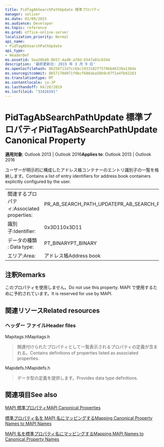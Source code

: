```yaml
---
title: PidTagAbSearchPathUpdate 標準プロパティ
manager: soliver
ms.date: 03/09/2015
ms.audience: Developer
ms.topic: reference
ms.prod: office-online-server
localization_priority: Normal
api_name:
- PidTagAbSearchPathUpdate
api_type:
- HeaderDef
ms.assetid: 5ea20b49-8b57-4ad0-a70d-6547a01c8344
description: '最終更新日: 2015 年 3 月 9 日'
ms.openlocfilehash: 86258711d7cc6bc1933102f7579bb46339a138de
ms.sourcegitcommit: 8657170d071f9bcf680aba50b9c07f2a4fb82283
ms.translationtype: MT
ms.contentlocale: ja-JP
ms.lasthandoff: 04/28/2019
ms.locfileid: "33426591"
---
```

# <a name="pidtagabsearchpathupdate-canonical-property"></a><span data-ttu-id="03aa1-103">PidTagAbSearchPathUpdate 標準プロパティ</span><span class="sxs-lookup"><span data-stu-id="03aa1-103">PidTagAbSearchPathUpdate Canonical Property</span></span>

  
  
<span data-ttu-id="03aa1-104">**適用対象**: Outlook 2013 | Outlook 2016</span><span class="sxs-lookup"><span data-stu-id="03aa1-104">**Applies to**: Outlook 2013 | Outlook 2016</span></span> 
  
<span data-ttu-id="03aa1-105">ユーザーが明示的に構成したアドレス帳コンテナーのエントリ識別子の一覧を格納します。</span><span class="sxs-lookup"><span data-stu-id="03aa1-105">Contains a list of entry identifiers for address book containers explicitly configured by the user.</span></span> 
  
|||
|:-----|:-----|
|<span data-ttu-id="03aa1-106">関連するプロパティ:</span><span class="sxs-lookup"><span data-stu-id="03aa1-106">Associated properties:</span></span>  <br/> |<span data-ttu-id="03aa1-107">PR_AB_SEARCH_PATH_UPDATE</span><span class="sxs-lookup"><span data-stu-id="03aa1-107">PR_AB_SEARCH_PATH_UPDATE</span></span>  <br/> |
|<span data-ttu-id="03aa1-108">識別子:</span><span class="sxs-lookup"><span data-stu-id="03aa1-108">Identifier:</span></span>  <br/> |<span data-ttu-id="03aa1-109">0x3D11</span><span class="sxs-lookup"><span data-stu-id="03aa1-109">0x3D11</span></span>  <br/> |
|<span data-ttu-id="03aa1-110">データの種類 : </span><span class="sxs-lookup"><span data-stu-id="03aa1-110">Data type:</span></span>  <br/> |<span data-ttu-id="03aa1-111">PT_BINARY</span><span class="sxs-lookup"><span data-stu-id="03aa1-111">PT_BINARY</span></span>  <br/> |
|<span data-ttu-id="03aa1-112">エリア:</span><span class="sxs-lookup"><span data-stu-id="03aa1-112">Area:</span></span>  <br/> |<span data-ttu-id="03aa1-113">アドレス帳</span><span class="sxs-lookup"><span data-stu-id="03aa1-113">Address book</span></span>  <br/> |
   
## <a name="remarks"></a><span data-ttu-id="03aa1-114">注釈</span><span class="sxs-lookup"><span data-stu-id="03aa1-114">Remarks</span></span>

<span data-ttu-id="03aa1-115">このプロパティを使用しません。</span><span class="sxs-lookup"><span data-stu-id="03aa1-115">Do not use this property.</span></span> <span data-ttu-id="03aa1-116">MAPI で使用するために予約されています。</span><span class="sxs-lookup"><span data-stu-id="03aa1-116">It is reserved for use by MAPI.</span></span>
  
## <a name="related-resources"></a><span data-ttu-id="03aa1-117">関連リソース</span><span class="sxs-lookup"><span data-stu-id="03aa1-117">Related resources</span></span>

### <a name="header-files"></a><span data-ttu-id="03aa1-118">ヘッダー ファイル</span><span class="sxs-lookup"><span data-stu-id="03aa1-118">Header files</span></span>

<span data-ttu-id="03aa1-119">Mapitags.h</span><span class="sxs-lookup"><span data-stu-id="03aa1-119">Mapitags.h</span></span>
  
> <span data-ttu-id="03aa1-120">関連付けられたプロパティとして一覧表示されるプロパティの定義が含まれる。</span><span class="sxs-lookup"><span data-stu-id="03aa1-120">Contains definitions of properties listed as associated properties.</span></span>
    
<span data-ttu-id="03aa1-121">Mapidefs.h</span><span class="sxs-lookup"><span data-stu-id="03aa1-121">Mapidefs.h</span></span>
  
> <span data-ttu-id="03aa1-122">データ型の定義を提供します。</span><span class="sxs-lookup"><span data-stu-id="03aa1-122">Provides data type definitions.</span></span>
    
## <a name="see-also"></a><span data-ttu-id="03aa1-123">関連項目</span><span class="sxs-lookup"><span data-stu-id="03aa1-123">See also</span></span>



[<span data-ttu-id="03aa1-124">MAPI 標準プロパティ</span><span class="sxs-lookup"><span data-stu-id="03aa1-124">MAPI Canonical Properties</span></span>](mapi-canonical-properties.md)
  
[<span data-ttu-id="03aa1-125">標準プロパティ名を MAPI 名にマッピングする</span><span class="sxs-lookup"><span data-stu-id="03aa1-125">Mapping Canonical Property Names to MAPI Names</span></span>](mapping-canonical-property-names-to-mapi-names.md)
  
[<span data-ttu-id="03aa1-126">MAPI 名を標準プロパティ名にマッピングする</span><span class="sxs-lookup"><span data-stu-id="03aa1-126">Mapping MAPI Names to Canonical Property Names</span></span>](mapping-mapi-names-to-canonical-property-names.md)

